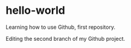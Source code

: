# hello-world
Learning how to use Github, first repository. 

Editing the second branch of my Github project. 
